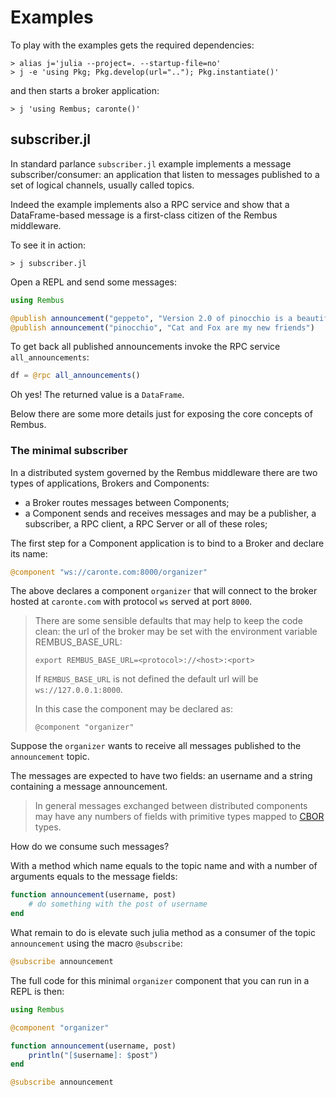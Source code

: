 # Examples

To play with the examples gets the required dependencies:

```
> alias j='julia --project=. --startup-file=no'
> j -e 'using Pkg; Pkg.develop(url=".."); Pkg.instantiate()'
```
and then starts a broker application:

```
> j 'using Rembus; caronte()' 
```

## subscriber.jl

In standard parlance `subscriber.jl` example implements a message subscriber/consumer: an application that listen to messages published to a set of logical channels, usually called topics.

Indeed the example implements also a RPC service and show that a DataFrame-based message is a first-class citizen of the Rembus middleware.

To see it in action:

```shell
> j subscriber.jl
```

Open a REPL and send some messages:

```julia
using Rembus

@publish announcement("geppeto", "Version 2.0 of pinocchio is a beautiful boy")
@publish announcement("pinocchio", "Cat and Fox are my new friends")
```

To get back all published announcements invoke the RPC service `all_announcements`:

```julia
df = @rpc all_announcements()
```

Oh yes! The returned value is a `DataFrame`.


Below there are some more details just for exposing the core concepts of Rembus.

### The minimal subscriber

In a distributed system governed by the Rembus middleware there are two types of applications, Brokers and Components:

- a Broker routes messages between Components;
- a Component sends and receives messages and may be a publisher, a subscriber, a RPC client, a RPC Server
  or all of these roles; 

The first step for a Component application is to bind to a Broker and declare its name: 

```julia
@component "ws://caronte.com:8000/organizer"
```
The above declares a component `organizer` that will connect to the broker hosted at `caronte.com` with protocol `ws` served at port `8000`.

> There are some sensible defaults that may help to keep the code clean:
> the url of the broker may be set with the environment variable REMBUS_BASE_URL:
>
> `export REMBUS_BASE_URL=<protocol>://<host>:<port>`
>
>  If `REMBUS_BASE_URL` is not defined the default url will be `ws://127.0.0.1:8000`.
>
>  In this case the component may be declared as:
>
>  `@component "organizer"`


Suppose the `organizer` wants to receive all messages published to the `announcement` topic.

The messages are expected to have two fields: an username and a string containing a message announcement.

> In general messages exchanged between distributed components may have any numbers of fields with primitive types mapped to [CBOR](https://www.rfc-editor.org/rfc/rfc8949.html#name-cbor-data-models) types.

How do we consume such messages? 

With a method which name equals to the topic name and with a number of arguments equals to the message fields: 

```julia
function announcement(username, post)
    # do something with the post of username
end
```

What remain to do is elevate such julia method as a consumer of the topic `announcement`
using the macro `@subscribe`:

```julia
@subscribe announcement
```

The full code for this minimal `organizer` component that you can run in a REPL is then: 

```julia
using Rembus

@component "organizer"

function announcement(username, post)
    println("[$username]: $post")
end

@subscribe announcement

```
